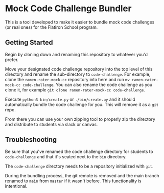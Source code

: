 # Mock Code Challenge Bundler

This is a tool developed to make it easier to bundle mock code challenges (or real ones) for the Flatiron School program.

## Getting Started

Begin by cloning down and renaming this repository to whatever you'd prefer.

Move your designated code challenge repository into the top level of this directory and rename the sub-directory to `code-challenge`. For example, clone the `ramen-rater-mock-cc` repository into here and run `mv ramen-rater-mock-cc code-challenge`. You can also rename the code challenge as you clone it, for example `git clone ramen-rater-mock-cc code-challenge`.


Execute `python3 bin/create.py` or `./bin/create.py` and it should automatically bundle the code challenge for you. This will remove it as a `git` repo.

From there you can use your own zipping tool to properly zip the directory and distribute to students via slack or canvas.

## Troubleshooting

Be sure that you've renamed the code challenge directory for students to `code-challenge` and that it's seated next to the `bin` directory.

The `code-challenge` directory needs to be a repository initialized with `git`.

During the bundling process, the git remote is removed and the main branch renamed to `main` from `master` if it wasn't before. This functionality is intentional.
